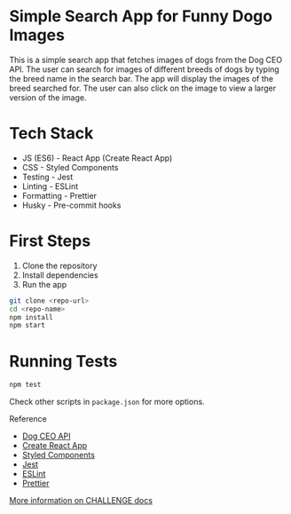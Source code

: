 
# Simple Search App for Funny Dogo Images

This is a simple search app that fetches images of dogs from the Dog CEO API. The user can search for images of different breeds of dogs by typing the breed name in the search bar. The app will display the images of the breed searched for. The user can also click on the image to view a larger version of the image.

# Tech Stack

- JS (ES6) - React App (Create React App)
- CSS - Styled Components
- Testing - Jest
- Linting - ESLint
- Formatting - Prettier
- Husky - Pre-commit hooks

# First Steps

1. Clone the repository
2. Install dependencies
3. Run the app

```bash
git clone <repo-url>
cd <repo-name>
npm install
npm start
```

# Running Tests

```bash
npm test
```

Check other scripts in `package.json` for more options.

Reference
- [Dog CEO API](https://dog.ceo/dog-api/)
- [Create React App](https://create-react-app.dev/)
- [Styled Components](https://styled-components.com/)
- [Jest](https://jestjs.io/)
- [ESLint](https://eslint.org/)
- [Prettier](https://prettier.io/)

[More information on CHALLENGE docs](CHALLENGE.md)